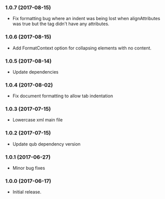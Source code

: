 ### 1.0.7 (2017-08-15)

- Fix formatting bug where an indent was being lost when alignAttributes was true but the tag didn't have any attributes.

### 1.0.6 (2017-08-15)

- Add FormatContext option for collapsing elements with no content.

### 1.0.5 (2017-08-14)

- Update dependencies

### 1.0.4 (2017-08-02)

- Fix document formatting to allow tab indentation

### 1.0.3 (2017-07-15)

- Lowercase xml main file

### 1.0.2 (2017-07-15)

- Update qub dependency version

### 1.0.1 (2017-06-27)

- Minor bug fixes

### 1.0.0 (2017-06-17)

- Initial release.
